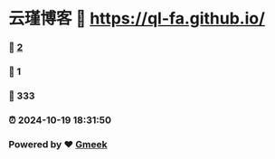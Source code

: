 # 云瑾博客 :link: https://ql-fa.github.io/ 
### :page_facing_up: [2](https://ql-fa.github.io//tag.html) 
### :speech_balloon: 1 
### :hibiscus: 333 
### :alarm_clock: 2024-10-19 18:31:50 
### Powered by :heart: [Gmeek](https://github.com/Meekdai/Gmeek)
